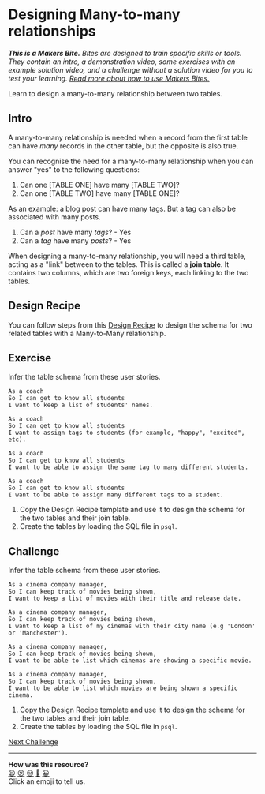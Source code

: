 # Designing Many-to-many relationships

_**This is a Makers Bite.** Bites are designed to train specific skills or
tools. They contain an intro, a demonstration video, some exercises with an
example solution video, and a challenge without a solution video for you to test
your learning. [Read more about how to use Makers
Bites.](https://github.com/makersacademy/course/blob/main/labels/bites.md)_

Learn to design a many-to-many relationship between two tables.

## Intro

A many-to-many relationship is needed when a record from the first table can have _many_ records in the other table, but the opposite is also true.

You can recognise the need for a many-to-many relationship when you can answer "yes" to the following questions:

1. Can one [TABLE ONE] have many [TABLE TWO]?
2. Can one [TABLE TWO] have many [TABLE ONE]?

As an example: a blog post can have many tags. But a tag can also be associated with many posts.

1. Can a _post_ have many _tags_? - Yes
1. Can a _tag_ have many _posts_? - Yes

When designing a many-to-many relationship, you will need a third table, acting as a "link" between to the tables. This is called a **join table**. It contains two columns, which are two foreign keys, each linking to the two tables.

## Design Recipe

You can follow steps from this [Design Recipe](../resources/two_tables_many_to_many_design_recipe_template.md) to design the schema for two related tables with a Many-to-Many relationship.

<!-- OMITTED -->

## Exercise

Infer the table schema from these user stories.

```
As a coach
So I can get to know all students
I want to keep a list of students' names.

As a coach
So I can get to know all students
I want to assign tags to students (for example, "happy", "excited", etc).

As a coach
So I can get to know all students
I want to be able to assign the same tag to many different students.

As a coach
So I can get to know all students
I want to be able to assign many different tags to a student.
```

1. Copy the Design Recipe template and use it to design the schema for the two tables and their join table.
2. Create the tables by loading the SQL file in `psql`.

## Challenge

Infer the table schema from these user stories.

```
As a cinema company manager,
So I can keep track of movies being shown,
I want to keep a list of movies with their title and release date.

As a cinema company manager,
So I can keep track of movies being shown,
I want to keep a list of my cinemas with their city name (e.g 'London' or 'Manchester').

As a cinema company manager,
So I can keep track of movies being shown,
I want to be able to list which cinemas are showing a specific movie.

As a cinema company manager,
So I can keep track of movies being shown,
I want to be able to list which movies are being shown a specific cinema.
```

1. Copy the Design Recipe template and use it to design the schema for the two tables and their join table.
2. Create the tables by loading the SQL file in `psql`.


[Next Challenge](05_repository_classes_many_to_many.md)

<!-- BEGIN GENERATED SECTION DO NOT EDIT -->

---

**How was this resource?**  
[😫](https://airtable.com/shrUJ3t7KLMqVRFKR?prefill_Repository=makersacademy%2Fdatabases&prefill_File=joins%2F04_designing_many_to_many_relationships.md&prefill_Sentiment=😫) [😕](https://airtable.com/shrUJ3t7KLMqVRFKR?prefill_Repository=makersacademy%2Fdatabases&prefill_File=joins%2F04_designing_many_to_many_relationships.md&prefill_Sentiment=😕) [😐](https://airtable.com/shrUJ3t7KLMqVRFKR?prefill_Repository=makersacademy%2Fdatabases&prefill_File=joins%2F04_designing_many_to_many_relationships.md&prefill_Sentiment=😐) [🙂](https://airtable.com/shrUJ3t7KLMqVRFKR?prefill_Repository=makersacademy%2Fdatabases&prefill_File=joins%2F04_designing_many_to_many_relationships.md&prefill_Sentiment=🙂) [😀](https://airtable.com/shrUJ3t7KLMqVRFKR?prefill_Repository=makersacademy%2Fdatabases&prefill_File=joins%2F04_designing_many_to_many_relationships.md&prefill_Sentiment=😀)  
Click an emoji to tell us.

<!-- END GENERATED SECTION DO NOT EDIT -->

